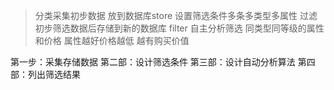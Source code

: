 
> 分类采集初步数据 放到数据库store
  设置筛选条件多条多类型多属性 过滤初步筛选数据后存储到新的数据库 filter
  自主分析筛选 同类型同等级的属性和价格 属性越好价格越低 越有购买价值

  第一步：采集存储数据
  第二部：设计筛选条件
  第三部：设计自动分析算法
  第四部：列出筛选结果
